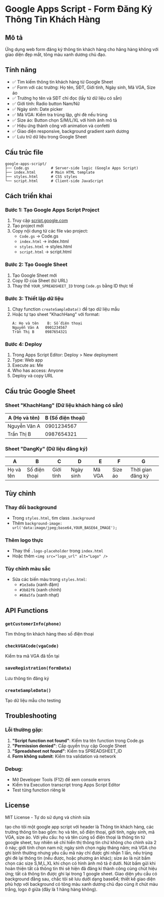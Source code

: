 # Google Apps Script - Form Đăng Ký Thông Tin Khách Hàng

## Mô tả
Ứng dụng web form đăng ký thông tin khách hàng cho hãng hàng không với giao diện đẹp mắt, tông màu xanh dương chủ đạo.

## Tính năng
- ✅ Tìm kiếm thông tin khách hàng từ Google Sheet
- ✅ Form với các trường: Họ tên, SĐT, Giới tính, Ngày sinh, Mã VGA, Size áo
- ✅ Trường họ tên và SĐT chỉ đọc (lấy từ dữ liệu có sẵn)
- ✅ Giới tính: Radio button Nam/Nữ
- ✅ Ngày sinh: Date picker
- ✅ Mã VGA: Kiểm tra trùng lặp, ghi đè nếu trùng
- ✅ Size áo: Button chọn S/M/L/XL với hình ảnh mô tả
- ✅ Hiệu ứng thành công với animation và confetti
- ✅ Giao diện responsive, background gradient xanh dương
- ✅ Lưu trữ dữ liệu trong Google Sheet

## Cấu trúc file
```
google-apps-script/
├── Code.gs          # Server-side logic (Google Apps Script)
├── index.html       # Main HTML template
├── styles.html      # CSS styles
└── script.html      # Client-side JavaScript
```

## Cách triển khai

### Bước 1: Tạo Google Apps Script Project
1. Truy cập [script.google.com](https://script.google.com)
2. Tạo project mới
3. Copy nội dung từ các file vào project:
   - `Code.gs` → Code.gs
   - `index.html` → index.html
   - `styles.html` → styles.html
   - `script.html` → script.html

### Bước 2: Tạo Google Sheet
1. Tạo Google Sheet mới
2. Copy ID của Sheet (từ URL)
3. Thay thế `YOUR_SPREADSHEET_ID` trong `Code.gs` bằng ID thực tế

### Bước 3: Thiết lập dữ liệu
1. Chạy function `createSampleData()` để tạo dữ liệu mẫu
2. Hoặc tự tạo sheet "KhachHang" với format:
   ```
   A: Họ và tên    B: Số điện thoại
   Nguyễn Văn A   0901234567
   Trần Thị B     0987654321
   ```

### Bước 4: Deploy
1. Trong Apps Script Editor: Deploy > New deployment
2. Type: Web app
3. Execute as: Me
4. Who has access: Anyone
5. Deploy và copy URL

## Cấu trúc Google Sheet

### Sheet "KhachHang" (Dữ liệu khách hàng có sẵn)
| A (Họ và tên) | B (Số điện thoại) |
|---------------|-------------------|
| Nguyễn Văn A  | 0901234567       |
| Trần Thị B    | 0987654321       |

### Sheet "DangKy" (Dữ liệu đăng ký)
| A | B | C | D | E | F | G |
|---|---|---|---|---|---|---|
| Họ và tên | Số điện thoại | Giới tính | Ngày sinh | Mã VGA | Size áo | Thời gian đăng ký |

## Tùy chỉnh

### Thay đổi background
- Trong `styles.html`, tìm class `.background`
- Thêm `background-image: url('data:image/jpeg;base64,YOUR_BASE64_IMAGE');`

### Thêm logo thực
- Thay thế `.logo-placeholder` trong `index.html`
- Hoặc thêm `<img src="logo_url" alt="Logo" />`

### Tùy chỉnh màu sắc
- Sửa các biến màu trong `styles.html`:
  - `#1e3a8a` (xanh đậm)
  - `#3b82f6` (xanh chính)
  - `#60a5fa` (xanh nhạt)

## API Functions

### `getCustomerInfo(phone)`
Tìm thông tin khách hàng theo số điện thoại

### `checkVGACode(vgaCode)`
Kiểm tra mã VGA đã tồn tại

### `saveRegistration(formData)`
Lưu thông tin đăng ký

### `createSampleData()`
Tạo dữ liệu mẫu cho testing

## Troubleshooting

### Lỗi thường gặp:
1. **"Script function not found"**: Kiểm tra tên function trong Code.gs
2. **"Permission denied"**: Cấp quyền truy cập Google Sheet
3. **"Spreadsheet not found"**: Kiểm tra SPREADSHEET_ID
4. **Form không submit**: Kiểm tra validation và network

### Debug:
- Mở Developer Tools (F12) để xem console errors
- Kiểm tra Execution transcript trong Apps Script Editor
- Test từng function riêng lẻ

## License
MIT License - Tự do sử dụng và chỉnh sửa

tạo cho tôi một google app script với header là Thông tin khách hàng, các trường thông tin bao gồm: họ và tên, số điện thoại, giới tính, ngày sinh, mã VGA, size áo. Với yêu cầu: họ và tên cùng số điện thoại là thông tin từ google sheet, tuy nhiên sẽ chỉ hiển thị thông tin chứ không cho chỉnh sửa 2 ô này; giới tính chọn nam nữ; ngày sinh chọn ngày tháng năm; mã VGA cho ghi bình thường nhưng yêu cầu mã này chỉ được ghi nhận 1 lần, nếu trùng ghi đè lại thông tin (nếu được, hoặc phương án khác); size áo là nút bấm chọn các size S,M,L,XL khi chọn có hình ảnh mô tả ở dưới. Nút bấm gửi khi hoàn thiện tất cả thông tin thì sẽ hiện đã đăng kí thành công cùng chút hiệu ứng; tất cả thông tin được ghi lại trong 1 google sheet. Giao diện yêu cầu có background đằng sau, chắc tôi sẽ lưu dưới dạng base64; thiết kế giao diện phù hợp với background có tông màu xanh dương chủ đạo cùng ít chút màu trắng, logo ở giữa (đây là 1 hãng hàng không).